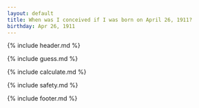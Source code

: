 ```yaml
---
layout: default
title: When was I conceived if I was born on April 26, 1911?
birthday: Apr 26, 1911
---
```


{% include header.md %}

{% include guess.md %}

{% include calculate.md %}

{% include safety.md %}

{% include footer.md %}



